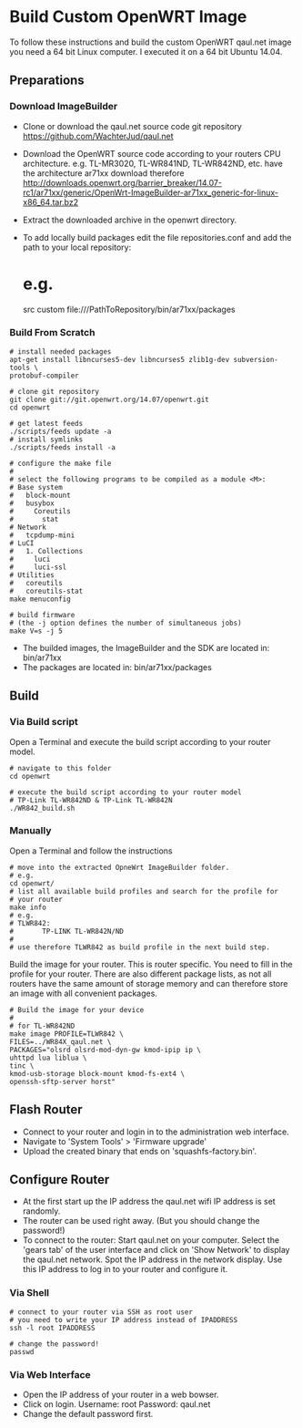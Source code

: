 Build Custom OpenWRT Image
==========================

To follow these instructions and build the custom OpenWRT qaul.net image
you need a 64 bit Linux computer. I executed it on a 64 bit Ubuntu 14.04.


Preparations
------------

### Download ImageBuilder

* Clone or download the qaul.net source code git repository 
  https://github.com/WachterJud/qaul.net
* Download the OpenWRT source code according to your routers CPU architecture.
  e.g. TL-MR3020, TL-WR841ND, TL-WR842ND, etc. have the architecture ar71xx
  download therefore 
  http://downloads.openwrt.org/barrier_breaker/14.07-rc1/ar71xx/generic/OpenWrt-ImageBuilder-ar71xx_generic-for-linux-x86_64.tar.bz2
* Extract the downloaded archive in the openwrt directory.
* To add locally build packages edit the file repositories.conf and add
  the path to your local repository:

    # e.g.
    src custom file:///PathToRepository/bin/ar71xx/packages


### Build From Scratch

    # install needed packages
    apt-get install libncurses5-dev libncurses5 zlib1g-dev subversion-tools \
    protobuf-compiler
    
    # clone git repository
    git clone git://git.openwrt.org/14.07/openwrt.git
    cd openwrt
    
    # get latest feeds
    ./scripts/feeds update -a
    # install symlinks
    ./scripts/feeds install -a
    
    # configure the make file
    # 
    # select the following programs to be compiled as a module <M>:
    # Base system
    #   block-mount
    #   busybox
    #     Coreutils
    #       stat
    # Network
    #   tcpdump-mini
    # LuCI
    #   1. Collections
    #     luci
    #     luci-ssl
    # Utilities
    #   coreutils
    #   coreutils-stat
    make menuconfig
    
    # build firmware 
    # (the -j option defines the number of simultaneous jobs)
    make V=s -j 5 

* The builded images, the ImageBuilder and the SDK are located in: 
  bin/ar71xx
* The packages are located in:
  bin/ar71xx/packages


Build
-----

### Via Build script

Open a Terminal and execute the build script according to your router
model.

    # navigate to this folder
    cd openwrt
    
    # execute the build script according to your router model
    # TP-Link TL-WR842ND & TP-Link TL-WR842N
    ./WR842_build.sh


### Manually

Open a Terminal and follow the instructions

    # move into the extracted OpneWrt ImageBuilder folder.
    # e.g.
    cd openwrt/
    # list all available build profiles and search for the profile for
    # your router
    make info
    # e.g.
    # TLWR842:
    #       TP-LINK TL-WR842N/ND
    # 
    # use therefore TLWR842 as build profile in the next build step.


Build the image for your router. This is router specific. You need to 
fill in the profile for your router. There are also different package 
lists, as not all routers have the same amount of storage memory and 
can therefore store an image with all convenient packages.

    # Build the image for your device
    # 
    # for TL-WR842ND
    make image PROFILE=TLWR842 \
    FILES=../WR84X_qaul.net \
    PACKAGES="olsrd olsrd-mod-dyn-gw kmod-ipip ip \
    uhttpd lua liblua \
    tinc \
    kmod-usb-storage block-mount kmod-fs-ext4 \
    openssh-sftp-server horst" 


Flash Router
------------

* Connect to your router and login in to the administration web interface.
* Navigate to 'System Tools' > 'Firmware upgrade'
* Upload the created binary that ends on 'squashfs-factory.bin'.


Configure Router
----------------

* At the first start up the IP address the qaul.net wifi IP address is 
  set randomly. 
* The router can be used right away. (But you should change the password!)
* To connect to the router: Start qaul.net on your computer. Select the 
  'gears tab' of the user interface and click on 'Show Network' to display
  the qaul.net network. Spot the IP address in the network display. Use
  this IP address to log in to your router and configure it.


### Via Shell

    # connect to your router via SSH as root user
    # you need to write your IP address instead of IPADDRESS
    ssh -l root IPADDRESS
    
    # change the password!
    passwd


### Via Web Interface

* Open the IP address of your router in a web bowser.
* Click on login. 
  Username: root 
  Password: qaul.net
* Change the default password first.

